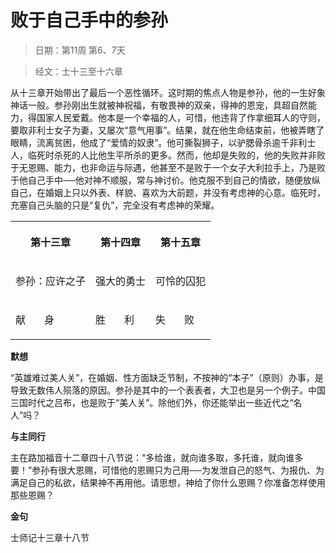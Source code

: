 # 败于自己手中的参孙 

> 日期：第11周 第6、7天

> 经文：士十三至十六章

从十三章开始带出了最后一个恶性循环。这时期的焦点人物是参孙，他的一生好象神话一般。参孙刚出生就被神祝福，有敬畏神的双亲，得神的恩宠，具超自然能力，得国家人民爱戴。他本是一个幸福的人，可惜，他违背了作拿细耳人的守则，要取非利士女子为妻，又屡次“意气用事”。结果，就在他生命结束前，他被弄瞎了眼睛，流离贫困，他成了“爱情的奴隶”。他可撕裂狮子，以驴腮骨杀逾千非利士人，临死时杀死的人比他生平所杀的更多。然而，他却是失败的，他的失败并非败于无恩赐、能力，也非命运与际遇，他甚至不是败于一个女子大利拉手上，乃是败于他自己手中──他对神不顺服，常与神讨价。他克服不到自己的情欲，随便放纵自己，在婚姻上只以外表、样貌、喜欢为大前题，并没有考虑神的心意。临死时，充塞自己头脑的只是“复仇”，完全没有考虑神的荣耀。

<table>
 <tbody>
  <tr>
   <th><p>第十三章</p></th>
   <th><p>第十四章</p></th>
   <th><p>第十五章</p></th>
  </tr>
  <tr>
   <td><p>参孙：应许之子</p></td>
   <td><p>强大的勇士</p></td>
   <td><p>可怜的囚犯</p></td>
  </tr>
  <tr>
   <td><p>献&nbsp;&nbsp;&nbsp;&nbsp;&nbsp;&nbsp; 身</p></td>
   <td><p>胜&nbsp;&nbsp;&nbsp;&nbsp;&nbsp;&nbsp; 利</p></td>
   <td><p>失&nbsp;&nbsp;&nbsp;&nbsp;&nbsp;&nbsp; 败</p></td>
  </tr>
 </tbody>
</table>

**默想**

“英雄难过美人关”，在婚姻、性方面缺乏节制，不按神的“本子”（原则）办事，是导致无数伟人殒落的原因。参孙是其中的一个表表者，大卫也是另一个例子。中国三国时代之吕布，也是败于“美人关”。除他们外，你还能举出一些近代之“名人”吗？

**与主同行**

主在路加福音十二章四十八节说：“多给谁，就向谁多取，多托谁，就向谁多要！”参孙有很大恩赐，可惜他的恩赐只为己用──为发泄自己的怒气、为报仇、为满足自己的私欲，结果神不再用他。请思想，神给了你什么恩赐？你准备怎样使用那些恩赐？

**金句**

士师记十三章十八节



